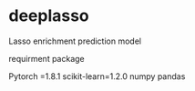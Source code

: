 # deeplasso
Lasso enrichment prediction model

requirment package

Pytorch =1.8.1
scikit-learn=1.2.0
numpy
pandas
